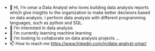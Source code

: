 - 👋 Hi, I’m omar a Data Analyst who loves building data analysis reports
     which give insights to the organization to make better decisions based on data analysis.
     I perform data analysis with different programming languages, such as python and SQL. 
- 👀 I’m interested in data analysis
- 🌱 I’m currently learning machine learning
- 💞️ I’m looking to collaborate on data analysis projects ...
- 📫 How to reach me https://www.linkedin.com/in/data-analyst-omar/

<!---
omarhossen/omarhossen is a ✨ special ✨ repository because its `README.md` (this file) appears on your GitHub profile.
You can click the Preview link to take a look at your changes.
--->
